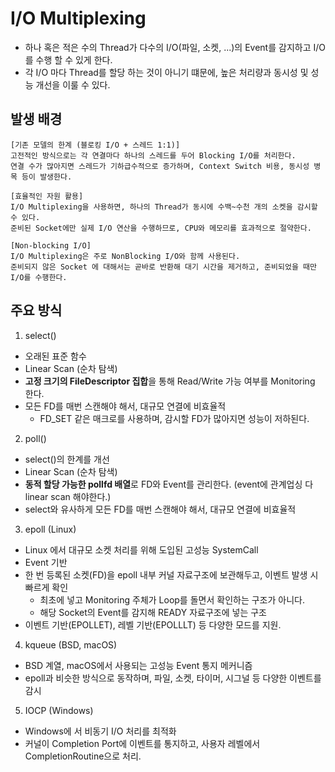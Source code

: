 # I/O Multiplexing
- 하나 혹은 적은 수의 Thread가 다수의 I/O(파일, 소켓, ...)의 Event를 감지하고 I/O를 수행 할 수 있게 한다.
- 각 I/O 마다 Thread를 할당 하는 것이 아니기 떄문에, 높은 처리량과 동시성 및 성능 개선을 이룰 수 있다.

## 발생 배경
```text
[기존 모델의 한계 (블로킹 I/O + 스레드 1:1)]
고전적인 방식으로는 각 연결마다 하나의 스레드를 두어 Blocking I/O를 처리한다.
연결 수가 많아지면 스레드가 기하급수적으로 증가하며, Context Switch 비용, 동시성 병목 등이 발생한다.

[효율적인 자원 활용]
I/O Multiplexing을 사용하면, 하나의 Thread가 동시에 수백~수천 개의 소켓을 감시할 수 있다.
준비된 Socket에만 실제 I/O 연산을 수행하므로, CPU와 메모리를 효과적으로 절약한다.

[Non-blocking I/O]
I/O Multiplexing은 주로 NonBlocking I/O와 함께 사용된다.
준비되지 않은 Socket 에 대해서는 곧바로 반환해 대기 시간을 제거하고, 준비되었을 때만 I/O를 수행한다.
```


## 주요 방식
1. select()
- 오래된 표준 함수 
- Linear Scan (순차 탐색)
- **고정 크기의 FileDescriptor 집합**을 통해 Read/Write 가능 여부를 Monitoring 한다.
- 모든 FD를 매번 스캔해야 해서, 대규모 연결에 비효율적
  - FD_SET 같은 매크로를 사용하며, 감시할 FD가 많아지면 성능이 저하된다.


2. poll()
- select()의 한계를 개선 
- Linear Scan (순차 탐색)
- **동적 할당 가능한 pollfd 배열**로 FD와 Event를 관리한다. (event에 관계업싱 다 linear scan 해야한다.)
- select와 유사하게 모든 FD를 매번 스캔해야 해서, 대규모 연결에 비효율적

3. epoll (Linux)
- Linux 에서 대규모 소켓 처리를 위해 도입된 고성능 SystemCall
- Event 기반
- 한 번 등록된 소켓(FD)을 epoll 내부 커널 자료구조에 보관해두고, 이벤트 발생 시 빠르게 확인
  - 최초에 넣고 Monitoring 주체가 Loop를 돌면서 확인하는 구조가 아니다.
  - 해당 Socket의 Event를 감지해 READY 자료구조에 넣는 구조
- 이벤트 기반(EPOLLET), 레벨 기반(EPOLLLT) 등 다양한 모드를 지원.

4. kqueue (BSD, macOS)
- BSD 계열, macOS에서 사용되는 고성능 Event 통지 메커니즘
- epoll과 비슷한 방식으로 동작하며, 파일, 소켓, 타이머, 시그널 등 다양한 이벤트를 감시

5. IOCP (Windows)
- Windows에 서 비동기 I/O 처리를 최적화
- 커널이 Completion Port에 이벤트를 통지하고, 사용자 레벨에서 CompletionRoutine으로 처리.